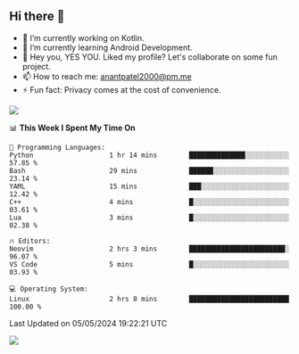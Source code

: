 ## Hi there 👋

<!--
**anantdark/anantdark** is a ✨ _special_ ✨ repository because its `README.md` (this file) appears on your GitHub profile.
-->


- 🔭 I’m currently working on Kotlin.
- 🌱 I’m currently learning Android Development.
- 👯 Hey you, YES YOU. Liked my profile? Let's collaborate on some fun project.
- 📫 How to reach me: anantpatel2000@pm.me
- ⚡ Fun fact: Privacy comes at the cost of convenience.

![](https://github-readme-stats.vercel.app/api/wakatime?username=mangoman&api_domain=wakapi.dev&bg_color=1e1e2e&title_color=94e2d5&icon_color=cba6f7&text_color=cdd6f4&custom_title=My%20Weekly%20Coding%20Stats&layout=compact)

<!--START_SECTION:waka-->
📊 **This Week I Spent My Time On** 

```text
💬 Programming Languages: 
Python                   1 hr 14 mins        ██████████████░░░░░░░░░░░   57.85 % 
Bash                     29 mins             ██████░░░░░░░░░░░░░░░░░░░   23.14 % 
YAML                     15 mins             ███░░░░░░░░░░░░░░░░░░░░░░   12.42 % 
C++                      4 mins              █░░░░░░░░░░░░░░░░░░░░░░░░   03.61 % 
Lua                      3 mins              █░░░░░░░░░░░░░░░░░░░░░░░░   02.38 % 

🔥 Editors: 
Neovim                   2 hrs 3 mins        ████████████████████████░   96.07 % 
VS Code                  5 mins              █░░░░░░░░░░░░░░░░░░░░░░░░   03.93 % 

💻 Operating System: 
Linux                    2 hrs 8 mins        █████████████████████████   100.00 % 
```


 Last Updated on 05/05/2024 19:22:21 UTC
<!--END_SECTION:waka-->

![](https://komarev.com/ghpvc/?username=anantdark&style=flat-square)                    
